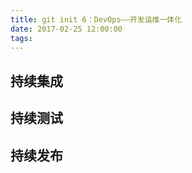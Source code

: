 ```yaml
---
title: git init 6：DevOps——开发运维一体化
date: 2017-02-25 12:00:00
tags:
---
```


## 持续集成

## 持续测试

## 持续发布

